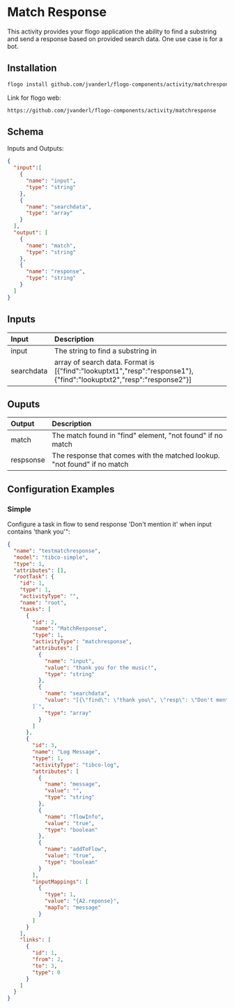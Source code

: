 # Match Response
This activity provides your flogo application the ability to find a substring and send a response based on provided search data. One use case is for a bot.

## Installation

```bash
flogo install github.com/jvanderl/flogo-components/activity/matchresponse
```
Link for flogo web:
```
https://github.com/jvanderl/flogo-components/activity/matchresponse
```

## Schema
Inputs and Outputs:

```json
{
  "input":[
    {
      "name": "input",
      "type": "string"
    },
    {
      "name": "searchdata",
      "type": "array"
    }
  ],
  "output": [
    {
      "name": "match",
      "type": "string"
    },
    {
      "name": "response",
      "type": "string"
    }
  ]
}
```
## Inputs
| Input   | Description    |
|:----------|:---------------|
| input     | The string to find a substring in |
| searchdata  | array of search data. Format is [{"find":"lookuptxt1","resp":"response1"},{"find":"lookuptxt2","resp":"response2"}] |

## Ouputs
| Output   | Description    |
|:----------|:---------------|
| match    | The match found in "find" element, "not found" if no match |
| respsonse   | The response that comes with the matched lookup. "not found" if no match |

## Configuration Examples
### Simple
Configure a task in flow to send response 'Don't mention it' when input contains 'thank you'":

```json
{
  "name": "testmatchresponse",
  "model": "tibco-simple",
  "type": 1,
  "attributes": [],
  "rootTask": {
    "id": 1,
    "type": 1,
    "activityType": "",
    "name": "root",
    "tasks": [
      {
        "id": 2,
        "name": "MatchResponse",
        "type": 1,
        "activityType": "matchresponse",
        "attributes": [
          {
            "name": "input",
            "value": "thank you for the music!",
            "type": "string"
          },
          {
            "name": "searchdata",
            "value": "[{\"find\": \"thank you\", \"resp\": \"Don't mention it\"},{\"find\": \"bye\", \"resp\": \"See you later!\"}
		]`",
            "type": "array"
          }
        ]
      },
      {
        "id": 3,
        "name": "Log Message",
        "type": 1,
        "activityType": "tibco-log",
        "attributes": [
          {
            "name": "message",
            "value": "",
            "type": "string"
          },
          {
            "name": "flowInfo",
            "value": "true",
            "type": "boolean"
          },
          {
            "name": "addToFlow",
            "value": "true",
            "type": "boolean"
          }
        ],
        "inputMappings": [
          {
            "type": 1,
            "value": "{A2.reponse}",
            "mapTo": "message"
          }
        ]
      }
    ],
    "links": [
      {
        "id": 1,
        "from": 2,
        "to": 3,
        "type": 0
      }
    ]
  }
}
```

